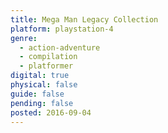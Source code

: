 ```yaml
---
title: Mega Man Legacy Collection
platform: playstation-4
genre:
  - action-adventure
  - compilation
  - platformer
digital: true
physical: false
guide: false
pending: false
posted: 2016-09-04
---
```

